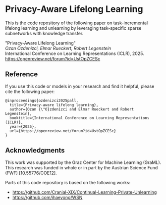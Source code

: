 # Privacy-Aware Lifelong Learning

This is the code repository of the following [paper](https://openreview.net/pdf?id=UstOpZCESc) on task-incremental lifelong learning and unlearning by leveraging task-specific sparse subnetworks with knowledge transfer.

"Privacy-Aware Lifelong Learning"\
<em>Ozan Özdenizci, Elmar Rueckert, Robert Legenstein</em>\
International Conference on Learning Representations (ICLR), 2025.\
https://openreview.net/forum?id=UstOpZCESc

## Reference
If you use this code or models in your research and find it helpful, please cite the following paper:
```
@inproceedings{ozdenizci2025pall,
  title={Privacy-aware lifelong learning},
  author={Ozan {\"O}zdenizci and Elmar Rueckert and Robert Legenstein},
  booktitle={International Conference on Learning Representations (ICLR)},
  year={2025},
  url={https://openreview.net/forum?id=UstOpZCESc}
}
```

## Acknowledgments

This work was supported by the Graz Center for Machine Learning (GraML). This research was funded in whole or in part by the Austrian Science Fund (FWF) [10.55776/COE12].

Parts of this code repository is based on the following works:

* https://github.com/Cranial-XIX/Continual-Learning-Private-Unlearning
* https://github.com/ihaeyong/WSN
